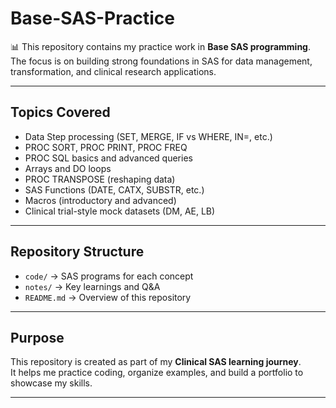# Base-SAS-Practice

📊 This repository contains my practice work in **Base SAS programming**.  
The focus is on building strong foundations in SAS for data management, transformation, and clinical research applications.

---

## Topics Covered
- Data Step processing (SET, MERGE, IF vs WHERE, IN=, etc.)
- PROC SORT, PROC PRINT, PROC FREQ
- PROC SQL basics and advanced queries
- Arrays and DO loops
- PROC TRANSPOSE (reshaping data)
- SAS Functions (DATE, CATX, SUBSTR, etc.)
- Macros (introductory and advanced)
- Clinical trial-style mock datasets (DM, AE, LB)

---

## Repository Structure
- `code/` → SAS programs for each concept
- `notes/` → Key learnings and Q&A
- `README.md` → Overview of this repository

---

##  Purpose
This repository is created as part of my **Clinical SAS learning journey**.  
It helps me practice coding, organize examples, and build a portfolio to showcase my skills.

---

